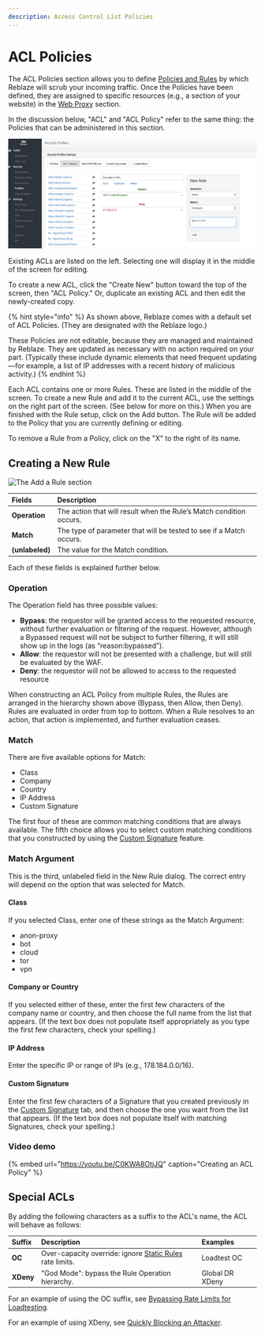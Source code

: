 ```yaml
---
description: Access Control List Policies
---
```


# ACL Policies

The ACL Policies section allows you to define [Policies and Rules](profile-concepts.md) by which Reblaze will scrub your incoming traffic. Once the Policies have been defined, they are assigned to specific resources \(e.g., a section of your website\) in the [Web Proxy](../../../product-walkthrough/settings/web-proxy/) section.

In the discussion below, "ACL" and "ACL Policy" refer to the same thing: the Policies that can be administered in this section. 

![Example of an ACL Policy](../../../.gitbook/assets/image%20%2814%29.png)

Existing ACLs are listed on the left. Selecting one will display it in the middle of the screen for editing. 

To create a new ACL, click the "Create New" button toward the top of the screen, then "ACL Policy." Or, duplicate an existing ACL and then edit the newly-created copy.

{% hint style="info" %}
As shown above, Reblaze comes with a default set of ACL Policies. \(They are designated with the Reblaze logo.\)

These Policies are not editable, because they are managed and maintained by Reblaze. They are updated as necessary with no action required on your part. \(Typically these include dynamic elements that need frequent updating—for example, a list of IP addresses with a recent history of malicious activity.\) 
{% endhint %}

Each ACL contains one or more Rules. These are listed in the middle of the screen. To create a new Rule and add it to the current ACL, use the settings on the right part of the screen. \(See below for more on this.\) When you are finished with the Rule setup, click on the Add button. The Rule will be added to the Policy that you are currently defining or editing. 

To remove a Rule from a Policy, click on the "X" to the right of its name. 

## **Creating a New Rule** 

![The Add a Rule section](https://lh4.googleusercontent.com/KIViGQL4voohIwkoJ4U1PnMp5cbQxln0GMsnbUz6eO564bYP4eNIDhNjoPwstNgNAZFjbTee8OeUk0D6o3T-6bJt4dbY0pLfLKUEEzjW-gBeu_aeV-1emNeF3f5mqt6KB7IXn-js)

| Fields | Description |
| :--- | :--- |
| **Operation** | The action that will result when the Rule’s Match condition occurs.   |
| **Match** | The type of parameter that will be tested to see if a Match occurs. |
| **\(unlabeled\)** | The value for the Match condition. |

Each of these fields is explained further below.

### Operation

The Operation field has three possible values:

* **Bypass**: the requestor will be granted access to the requested resource, without further evaluation or filtering of the request. However, although a Bypassed request will not be subject to further filtering, it will still show up in the logs \(as “reason:bypassed”\).
* **Allow**: the requestor will not be presented with a challenge, but will still be evaluated by the WAF.
* **Deny**: the requestor will not be allowed to access to the requested resource

When constructing an ACL Policy from multiple Rules, the Rules are arranged in the hierarchy shown above \(Bypass, then Allow, then Deny\). Rules are evaluated in order from top to bottom. When a Rule resolves to an action, that action is implemented, and further evaluation ceases.

### Match

There are five available options for Match:

* Class
* Company
* Country
* IP Address
* Custom Signature

The first four of these are common matching conditions that are always available. The fifth choice allows you to select custom matching conditions that you constructed by using the [Custom Signature](custom-signature.md) feature.

### Match Argument

This is the third, unlabeled field in the New Rule dialog. The correct entry will depend on the option that was selected for Match.

#### Class

If you selected Class, enter one of these strings as the Match Argument:

* anon-proxy 
* bot 
* cloud 
* tor 
* vpn

#### Company or Country

If you selected either of these, enter the first few characters of the company name or country, and then choose the full name from the list that appears. \(If the text box does not populate itself appropriately as you type the first few characters, check your spelling.\)

#### IP Address

Enter the specific IP or range of IPs \(e.g., 178.184.0.0/16\).

#### Custom Signature

Enter the first few characters of a Signature that you created previously in the [Custom Signature](custom-signature.md) tab, and then choose the one you want from the list that appears. \(If the text box does not populate itself with matching Signatures, check your spelling.\)

### Video demo

{% embed url="https://youtu.be/C0KWA8OtjJQ" caption="Creating an ACL Policy" %}

## Special ACLs

By adding the following characters as a suffix to the ACL's name, the ACL will behave as follows:

| Suffix | Description | Examples |
| :--- | :--- | :--- |
| **OC** | Over-capacity override: ignore [Static Rules](../static-rules.md) rate limits. | Loadtest OC |
| **XDeny** | "God Mode": bypass the Rule Operation hierarchy. | Global DR XDeny |

For an example of using the OC suffix, see [Bypassing Rate Limits for Loadtesting](../../how-do-i.../bypassing-rate-limits-for-loadtesting.md).

For an example of using XDeny, see [Quickly Blocking an Attacker](../../how-do-i.../quickly-blocking-an-attacker.md).


